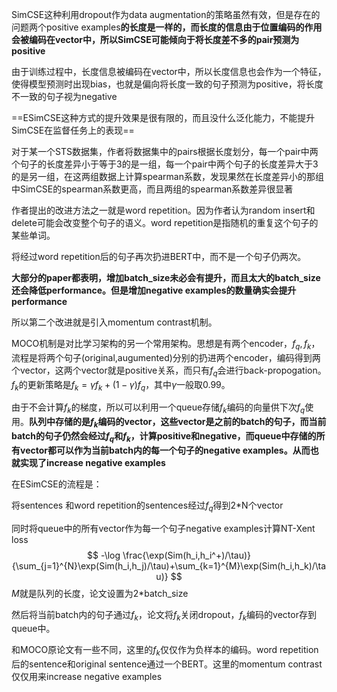 SimCSE这种利用dropout作为data augmentation的策略虽然有效，但是存在的问题两个positive examples**的长度是一样的，而长度的信息由于位置编码的作用会被编码在vector中，所以SimCSE可能倾向于将长度差不多的pair预测为positive**

由于训练过程中，长度信息被编码在vector中，所以长度信息也会作为一个特征，使得模型预测时出现bias，也就是偏向将长度一致的句子预测为positive，将长度不一致的句子视为negative



==ESimCSE这种方式的提升效果是很有限的，而且没什么泛化能力，不能提升SimCSE在监督任务上的表现==



对于某一个STS数据集，作者将数据集中的pairs根据长度划分，每一个pair中两个句子的长度差异小于等于3的是一组，每一个pair中两个句子的长度差异大于3的是另一组，在这两组数据上计算spearman系数，发现果然在长度差异小的那组中SimCSE的spearman系数更高，而且两组的spearman系数差异很显著



作者提出的改进方法之一就是word repetition。因为作者认为random insert和delete可能会改变整个句子的语义。word repetition是指随机的重复这个句子的某些单词。

将经过word repetition后的句子再次扔进BERT中，而不是一个句子仍两次。



**大部分的paper都表明，增加batch_size未必会有提升，而且太大的batch_size还会降低performance。但是增加negative examples的数量确实会提升performance**



所以第二个改进就是引入momentum contrast机制。

MOCO机制是对比学习架构的另一个常用架构。思想是有两个encoder，$f_q,f_k$，流程是将两个句子(original,augumented)分别的扔进两个encoder，编码得到两个vector，这两个vector就是positive关系，而只有$f_q$会进行back-propogation。$f_k$的更新策略是$f_k=\gamma f_k+(1-\gamma)f_q$，其中$\gamma$一般取0.99。

由于不会计算$f_k$的梯度，所以可以利用一个queue存储$f_k$编码的向量供下次$f_q$使用。**队列中存储的是$f_k$编码的vector，这些vector是之前的batch的句子，而当前batch的句子仍然会经过$f_q$和$f_k$，计算positive和negative，而queue中存储的所有vector都可以作为当前batch内的每一个句子的negative examples。从而也就实现了increase negative examples**



在ESimCSE的流程是：

将sentences 和word repetition的sentences经过$f_q$得到2*N个vector

同时将queue中的所有vector作为每一个句子negative examples计算NT-Xent loss
$$
-\log \frac{\exp(Sim(h_i,h_i^+)/\tau)}{\sum_{j=1}^{N}\exp(Sim(h_i,h_j)/\tau)+\sum_{k=1}^{M}\exp(Sim(h_i,h_k)/\tau)}
$$
$M$就是队列的长度，论文设置为2*batch_size

然后将当前batch内的句子通过$f_k$，论文将$f_k$关闭dropout，$f_k$编码的vector存到queue中。



和MOCO原论文有一些不同，这里的$f_k$仅仅作为负样本的编码。word repetition后的sentence和original sentence通过一个BERT。这里的momentum contrast仅仅用来increase negative examples